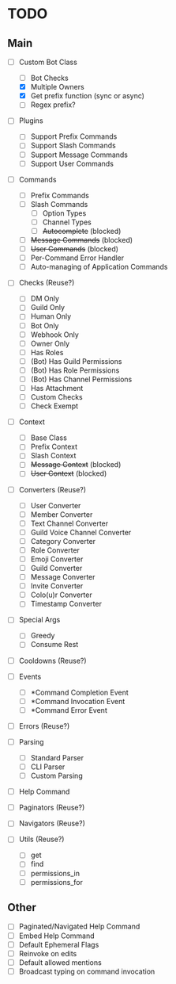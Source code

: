 # TODO

## Main

- [ ] Custom Bot Class
  - [ ] Bot Checks
  - [x] Multiple Owners
  - [x] Get prefix function (sync or async)
  - [ ] Regex prefix?

- [ ] Plugins
  - [ ] Support Prefix Commands
  - [ ] Support Slash Commands
  - [ ] Support Message Commands
  - [ ] Support User Commands

- [ ] Commands
  - [ ] Prefix Commands
  - [ ] Slash Commands
    - [ ] Option Types 
    - [ ] Channel Types
    - [ ] ~~Autocomplete~~ (blocked)
  - [ ] ~~Message Commands~~ (blocked)
  - [ ] ~~User Commands~~ (blocked)
  - [ ] Per-Command Error Handler
  - [ ] Auto-managing of Application Commands
  
- [ ] Checks (Reuse?)
  - [ ] DM Only
  - [ ] Guild Only
  - [ ] Human Only
  - [ ] Bot Only
  - [ ] Webhook Only
  - [ ] Owner Only
  - [ ] Has Roles
  - [ ] (Bot) Has Guild Permissions
  - [ ] (Bot) Has Role Permissions
  - [ ] (Bot) Has Channel Permissions
  - [ ] Has Attachment
  - [ ] Custom Checks
  - [ ] Check Exempt

- [ ] Context
  - [ ] Base Class
  - [ ] Prefix Context
  - [ ] Slash Context
  - [ ] ~~Message Context~~ (blocked)
  - [ ] ~~User Context~~ (blocked)

- [ ] Converters (Reuse?)
  - [ ] User Converter
  - [ ] Member Converter
  - [ ] Text Channel Converter
  - [ ] Guild Voice Channel Converter
  - [ ] Category Converter
  - [ ] Role Converter
  - [ ] Emoji Converter
  - [ ] Guild Converter
  - [ ] Message Converter
  - [ ] Invite Converter
  - [ ] Colo(u)r Converter
  - [ ] Timestamp Converter

- [ ] Special Args
  - [ ] Greedy
  - [ ] Consume Rest

- [ ] Cooldowns (Reuse?)

- [ ] Events
  - [ ] *Command Completion Event
  - [ ] *Command Invocation Event
  - [ ] *Command Error Event

- [ ] Errors (Reuse?)

- [ ] Parsing
  - [ ] Standard Parser
  - [ ] CLI Parser
  - [ ] Custom Parsing

- [ ] Help Command

- [ ] Paginators (Reuse?)

- [ ] Navigators (Reuse?)

- [ ] Utils (Reuse?)
  - [ ] get
  - [ ] find
  - [ ] permissions_in
  - [ ] permissions_for

## Other

- [ ] Paginated/Navigated Help Command
- [ ] Embed Help Command
- [ ] Default Ephemeral Flags
- [ ] Reinvoke on edits
- [ ] Default allowed mentions
- [ ] Broadcast typing on command invocation